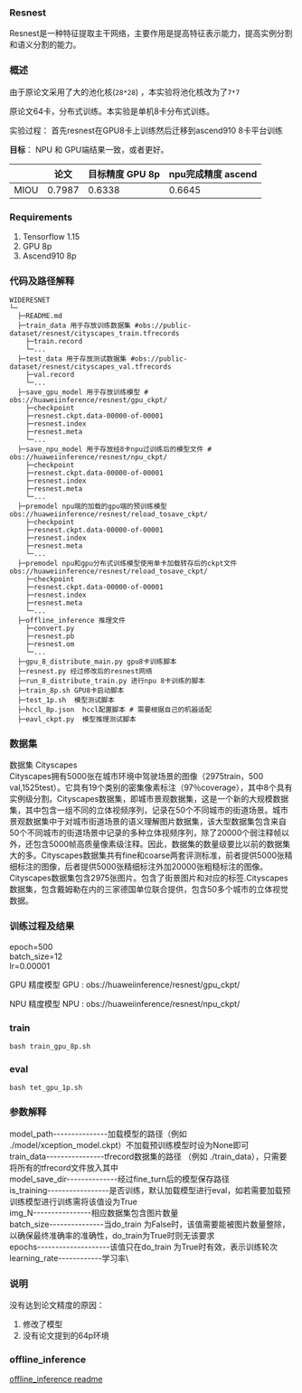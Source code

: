 ###   **Resnest**  

Resnest是一种特征提取主干网络，主要作用是提高特征表示能力，提高实例分割和语义分割的能力。

###   **概述** 

由于原论文采用了大的池化核(`28*28`) ，本实验将池化核改为了`7*7`  

原论文64卡，分布式训练。本实验是单机8卡分布式训练。  

实验过程： 首先resnest在GPU8卡上训练然后迁移到ascend910 8卡平台训练  

**目标**： NPU 和 GPU端结果一致，或者更好。

|       | 论文 | 目标精度 GPU 8p | npu完成精度 ascend |
|-------|------|----|-----|
| MIOU | 0.7987 | 0.6338 | 0.6645 |

###  Requirements

1. Tensorflow 1.15
2. GPU 8p
3. Ascend910 8p

###   **代码及路径解释** 

```
WIDERESNET
└─ 
  ├─README.md
  ├─train_data 用于存放训练数据集 #obs://public-dataset/resnest/cityscapes_train.tfrecords
  	├─train.record
  	└─...
  ├─test_data 用于存放测试数据集 #obs://public-dataset/resnest/cityscapes_val.tfrecords
  	├─val.record  
  	└─...
  ├─save_gpu_model 用于存放训练模型 # obs://huaweiinference/resnest/gpu_ckpt/
  	├─checkpoint
  	├─resnest.ckpt.data-00000-of-00001
  	├─resnest.index
  	├─resnest.meta
  	└─...
  ├─save_npu_model 用于存放经8卡npu过训练后的模型文件 # obs://huaweiinference/resnest/npu_ckpt/
  	├─checkpoint
  	├─resnest.ckpt.data-00000-of-00001
  	├─resnest.index
  	├─resnest.meta
  	└─...
  ├─premodel npu端的加载的gpu端的预训练模型 obs://huaweiinference/resnest/reload_tosave_ckpt/
  	├─checkpoint
  	├─resnest.ckpt.data-00000-of-00001
  	├─resnest.index
  	├─resnest.meta
  	└─...
  ├─premodel npu和gpu分布式训练模型使用单卡加载转存后的ckpt文件 obs://huaweiinference/resnest/reload_tosave_ckpt/
  	├─checkpoint
  	├─resnest.ckpt.data-00000-of-00001
  	├─resnest.index
  	├─resnest.meta
  	└─...
  ├─offline_inference 推理文件
  	├─convert.py
  	├─resnest.pb
  	├─resnest.om
  	└─...
  ├─gpu_8_distribute_main.py gpu8卡训练脚本
  ├─resnest.py 经过修改后的resnest网络 
  ├─run_8_distribute_train.py 进行npu 8卡训练的脚本  
  ├─train_8p.sh GPU8卡启动脚本
  ├─test_1p.sh  模型测试脚本
  ├─hccl_8p.json  hccl配置脚本 # 需要根据自己的机器适配
  ├─eavl_ckpt.py  模型推理测试脚本

```
###   **数据集** 

数据集 Cityscapes   
Cityscapes拥有5000张在城市环境中驾驶场景的图像（2975train，500 val,1525test）。它具有19个类别的密集像素标注（97％coverage），其中8个具有实例级分割。Cityscapes数据集，即城市景观数据集，这是一个新的大规模数据集，其中包含一组不同的立体视频序列，记录在50个不同城市的街道场景。城市景观数据集中于对城市街道场景的语义理解图片数据集，该大型数据集包含来自50个不同城市的街道场景中记录的多种立体视频序列，除了20000个弱注释帧以外，还包含5000帧高质量像素级注释。因此，数据集的数量级要比以前的数据集大的多。Cityscapes数据集共有fine和coarse两套评测标准，前者提供5000张精细标注的图像，后者提供5000张精细标注外加20000张粗糙标注的图像。Cityscapes数据集包含2975张图片。包含了街景图片和对应的标签.Cityscapes数据集，包含戴姆勒在内的三家德国单位联合提供，包含50多个城市的立体视觉数据。   

### 训练过程及结果
epoch=500    
batch_size=12    
lr=0.00001  

GPU 精度模型
GPU : obs://huaweiinference/resnest/gpu_ckpt/

NPU 精度模型
NPU : obs://huaweiinference/resnest/npu_ckpt/

###   **train** 

`bash train_gpu_8p.sh`


###  **eval** 

`bash tet_gpu_1p.sh`

###  **参数解释**  


 model_path---------------加载模型的路径（例如 ./model/xception_model.ckpt）不加载预训练模型时设为None即可  
 train_data----------------tfrecord数据集的路径 （例如 ./train_data），只需要将所有的tfrecord文件放入其中 \
 model_save_dir--------------经过fine_turn后的模型保存路径 \
 is_training-----------------是否训练，默认加载模型进行eval，如若需要加载预训练模型进行训练需将该值设为True\
 img_N----------------相应数据集包含图片数量\
 batch_size---------------当do_train 为False时，该值需要能被图片数量整除，以确保最终准确率的准确性，do_train为True时则无该要求\
 epochs--------------------该值只在do_train 为True时有效，表示训练轮次\
 learning_rate------------学习率\

### 说明
没有达到论文精度的原因： 
1. 修改了模型  
2. 没有论文提到的64p环境  


###  **offline_inference** 

[offline_inference readme](./offline_inference/README.md)